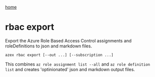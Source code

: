 [home](/readme.md)

# rbac export

Export the Azure Role Based Access Control assignments and roleDefinitions to json and markdown files.

```
azex rbac export [--out ...] [--subscription ...]
```

This combines `az role assignment list --all` and `az role definition list` and creates 'optinionated' json and markdown output files.